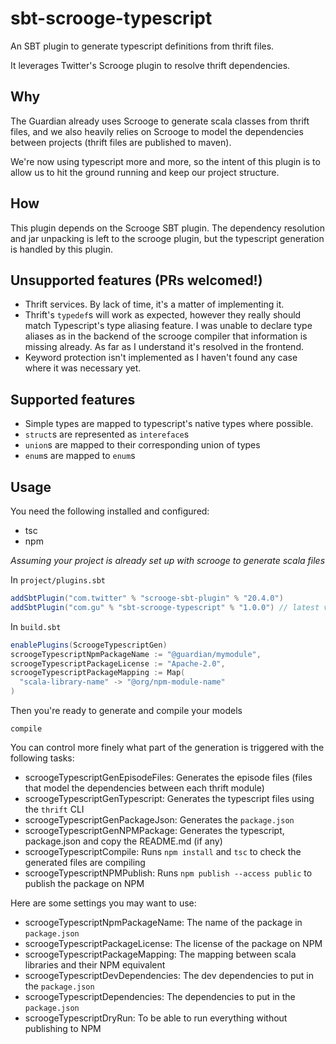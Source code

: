 # sbt-scrooge-typescript

An SBT plugin to generate typescript definitions from thrift files. 

It leverages Twitter's Scrooge plugin to resolve thrift dependencies.

## Why

The Guardian already uses Scrooge to generate scala classes from thrift files, and we also heavily relies on Scrooge to model the dependencies between projects (thrift files are published to maven).

We're now using typescript more and more, so the intent of this plugin is to allow us to hit the ground running and keep our project structure.

## How

This plugin depends on the Scrooge SBT plugin. The dependency resolution and jar unpacking is left to the scrooge plugin, but the typescript generation is handled by this plugin.

## Unsupported features (PRs  welcomed!)

 - Thrift services. By lack of time, it's a matter of implementing it.
 - Thrift's `typedef`s will work as expected, however they really should match Typescript's type aliasing feature. I was unable to declare type aliases as in the backend of the scrooge compiler that information is missing already. As far as I understand it's resolved in the frontend.
 - Keyword protection isn't implemented as I haven't found any case where it was necessary yet.

## Supported features

 - Simple types are mapped to typescript's native types where possible.
 - `struct`s are represented as `intereface`s
 - `union`s are mapped to their corresponding union of types
 - `enum`s are mapped to `enum`s

## Usage

You need the following installed and configured:
 - tsc
 - npm

_Assuming your project is already set up with scrooge to generate scala files_

In `project/plugins.sbt`
```sbt
addSbtPlugin("com.twitter" % "scrooge-sbt-plugin" % "20.4.0")
addSbtPlugin("com.gu" % "sbt-scrooge-typescript" % "1.0.0") // latest version here
```

In `build.sbt`
```sbt
enablePlugins(ScroogeTypescriptGen)
scroogeTypescriptNpmPackageName := "@guardian/mymodule",
scroogeTypescriptPackageLicense := "Apache-2.0",
scroogeTypescriptPackageMapping := Map(
  "scala-library-name" -> "@org/npm-module-name"
)
```

Then you're ready to generate and compile your models
```sbtshell
compile
```

You can control more finely what part of the generation is triggered with the following tasks:

 - scroogeTypescriptGenEpisodeFiles: Generates the episode files (files that model the dependencies between each thrift module)
 - scroogeTypescriptGenTypescript: Generates the typescript files using the `thrift` CLI
 - scroogeTypescriptGenPackageJson: Generates the `package.json`
 - scroogeTypescriptGenNPMPackage: Generates the typescript, package.json and copy the README.md (if any)
 - scroogeTypescriptCompile: Runs `npm install` and `tsc` to check the generated files are compiling
 - scroogeTypescriptNPMPublish: Runs `npm publish --access public` to publish the package on NPM
 
Here are some settings you may want to use:
 
 - scroogeTypescriptNpmPackageName: The name of the package in `package.json`
 - scroogeTypescriptPackageLicense: The license of the package on NPM
 - scroogeTypescriptPackageMapping: The mapping between scala libraries and their NPM equivalent
 - scroogeTypescriptDevDependencies: The dev dependencies to put in the `package.json`
 - scroogeTypescriptDependencies: The dependencies to put in the `package.json`
 - scroogeTypescriptDryRun: To be able to run everything without publishing to NPM
 